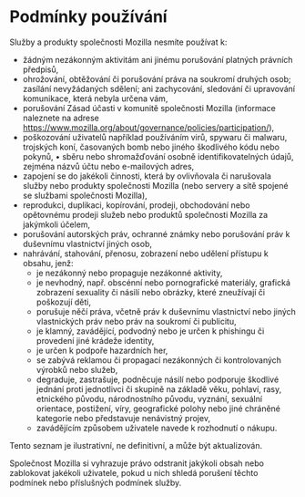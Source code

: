# Podmínky používání

Služby a produkty společnosti Mozilla nesmíte používat k:

* žádným nezákonným aktivitám ani jinému porušování platných právních předpisů,
* ohrožování, obtěžování či porušování práva na soukromí druhých osob;
zasílání nevyžádaných sdělení; ani zachycování, sledování či upravování komunikace, která nebyla určena vám,
* porušování Zásad účasti v komunitě společnosti Mozilla (informace naleznete na adrese 
<https://www.mozilla.org/about/governance/policies/participation/>),
* poškozování uživatelů například používáním virů, spywaru či malwaru, trojských koní,
časovaných bomb nebo jiného škodlivého kódu nebo pokynů,
•	sběru nebo shromažďování osobně identifikovatelných údajů, zejména názvů účtu nebo e-mailových adres,
* zapojení se do jakékoli činnosti, která by ovlivňovala či narušovala služby 
nebo produkty společnosti Mozilla (nebo servery a sítě spojené se službami společnosti Mozilla),
* reprodukci, duplikaci, kopírování, prodeji, obchodování nebo opětovnému prodeji služeb
nebo produktů společnosti Mozilla za jakýmkoli účelem,
* porušování autorských práv, ochranné známky nebo porušování práv k duševnímu 
vlastnictví jiných osob,
* nahrávání, stahování, přenosu, zobrazení nebo udělení přístupu k obsahu, jenž:
    * je nezákonný nebo propaguje nezákonné aktivity,
    * je nevhodný, např. obscénní nebo pornografické materiály, grafická zobrazení sexuality či násilí nebo obrázky, které zneužívají či poškozují děti,
    * porušuje něčí práva, včetně práv k duševnímu vlastnictví nebo jiných vlastnických práv nebo práv na soukromí či publicitu,
    * je klamný, zavádějící, podvodný nebo je určen k phishingu či provedení jiné krádeže identity,
    * je určen k podpoře hazardních her,
    * se zabývá reklamou či propagací nezákonných či kontrolovaných výrobků nebo služeb,
    * degraduje, zastrašuje, podněcuje násilí nebo podporuje škodlivé jednání proti jednotlivci či skupině na základě věku, pohlaví, rasy, etnického původu, národnostního původu, vyznání, sexuální orientace, postižení, víry, geografické polohy nebo jiné chráněné kategorie nebo představuje nenávistný projev,
    * zavádějícím způsobem uživatele navede k rozhodnutí o nákupu.

Tento seznam je ilustrativní, ne definitivní, a může být aktualizován.

Společnost Mozilla si vyhrazuje právo odstranit jakýkoli obsah nebo zablokovat jakékoli uživatele, pokud u nich shledá porušení těchto podmínek nebo příslušných podmínek služby. 
